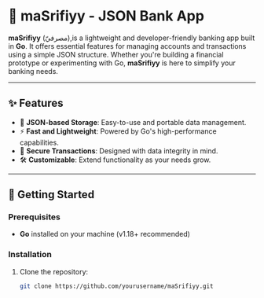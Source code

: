# 🏦 maSrifiyy - JSON Bank App

**maSrifiyy** (مصرفيّ),is a lightweight and developer-friendly banking app built in **Go**. It offers essential features for managing accounts and transactions using a simple JSON structure. Whether you're building a financial prototype or experimenting with Go, **maSrifiyy** is here to simplify your banking needs.

---

## ✨ Features

- 📂 **JSON-based Storage**: Easy-to-use and portable data management.
- ⚡ **Fast and Lightweight**: Powered by Go's high-performance capabilities.
- 🔐 **Secure Transactions**: Designed with data integrity in mind.
- 🛠️ **Customizable**: Extend functionality as your needs grow.

---

## 🚀 Getting Started

### Prerequisites
- **Go** installed on your machine (v1.18+ recommended)

### Installation
1. Clone the repository:
   ```bash
   git clone https://github.com/yourusername/maSrifiyy.git
